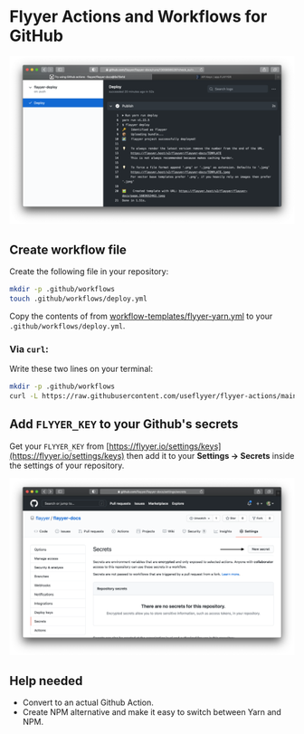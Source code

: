 # Flyyer Actions and Workflows for GitHub

![deploy results](./assets/result.png)

## Create workflow file

Create the following file in your repository:

```sh
mkdir -p .github/workflows
touch .github/workflows/deploy.yml
```

Copy the contents of from [workflow-templates/flyyer-yarn.yml](./workflow-templates/flyyer-yarn.yml) to your `.github/workflows/deploy.yml`.

### Via `curl`:

Write these two lines on your terminal:

```sh
mkdir -p .github/workflows
curl -L https://raw.githubusercontent.com/useflyyer/flyyer-actions/main/workflow-templates/flyyer-yarn.yml --output .github/workflows/deploy.yml
```

## Add `FLYYER_KEY` to your Github's secrets

Get your `FLYYER_KEY` from [https://flyyer.io/settings/keys](https://flyyer.io/settings/keys) then add it to your **Settings -> Secrets** inside the settings of your repository.

![secrets section in your repository's settings](./assets/settings-secrets.png)

## Help needed

- Convert to an actual Github Action.
- Create NPM alternative and make it easy to switch between Yarn and NPM.

